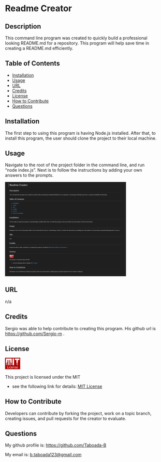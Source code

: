 # Readme Creator

## Description 
This command line program was created to quickly build a professional looking README.md for a repository.  This program will help save time in creating a README.md efficiently.

## Table of Contents
- [Installation](#installation)
- [Usage](#usage)
- [URL](#url)
- [Credits](#credits)
- [License](#license)
- [How to Contribute](#how-to-contribute)
- [Questions](#questions)

## Installation
The first step to using this program is having Node.js installed.  After that, to install this program, the user should clone the project to their local machine.

## Usage
Navigate to the root of the project folder in the command line, and run “node index.js”.  Next is to follow the instructions by adding your own answers to the prompts. 

<img src="./img/Screenshot.jpg" alt="screenshot" width="400"/>

## URL
n/a

## Credits
Sergio was able to help contribute to creating this program.  His github url is https://github.com/Sergio-m .  


## License

<img src="./img/MIT-logo.jpg" alt="logo" width="50"/>

This project is licensed under the MIT 
- see the following link for details: [MIT License](https://opensource.org/licenses/MIT)

## How to Contribute
Developers can contribute by forking the project, work on a topic branch, creating issues, and pull requests for the creator to evaluate.  

## Questions
My github profile is: https://github.com/Taboada-B

My email is: b.taboada123@gmail.com
